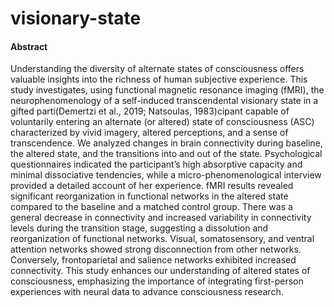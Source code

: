 # visionary-state
#### Abstract
Understanding the diversity of alternate states of consciousness offers valuable insights into the richness of human subjective experience. This study investigates, using functional magnetic resonance imaging (fMRI), the neurophenomenology of a self-induced transcendental visionary state in a gifted parti(Demertzi et al., 2019; Natsoulas, 1983)cipant capable of voluntarily entering an alternate (or altered) state of consciousness (ASC) characterized by vivid imagery, altered perceptions, and a sense of transcendence. We analyzed changes in brain connectivity during baseline, the altered state, and the transitions into and out of the state. Psychological questionnaires indicated the participant’s high absorptive capacity and minimal dissociative tendencies, while a micro-phenomenological interview provided a detailed account of her experience. fMRI results revealed significant reorganization in functional networks in the altered state compared to the baseline and a matched control group. There was a general decrease in connectivity and increased variability in connectivity levels during the transition stage, suggesting a dissolution and reorganization of functional networks. Visual, somatosensory, and ventral attention networks showed strong disconnection from other networks. Conversely, frontoparietal and salience networks exhibited increased connectivity. This study enhances our understanding of altered states of consciousness, emphasizing the importance of integrating first-person experiences with neural data to advance consciousness research.
